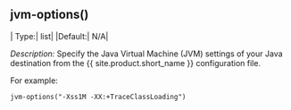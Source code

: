 ## jvm-options()

|  Type:|      list|
  |Default:|   N/A|

*Description:* Specify the Java Virtual Machine (JVM) settings of your
Java destination from the {{ site.product.short_name }} configuration file.

For example:

```config
jvm-options("-Xss1M -XX:+TraceClassLoading")
```
